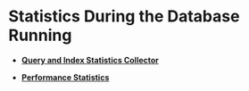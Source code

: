 # Statistics During the Database Running<a name="EN-US_TOPIC_0251900955"></a>

-   **[Query and Index Statistics Collector](query-and-index-statistics-collector.md)**  

-   **[Performance Statistics](performance-statistics.md)**  


